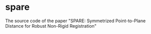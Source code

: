# spare
The source code of the paper "SPARE: Symmetrized Point-to-Plane Distance for Robust Non-Rigid Registration"
